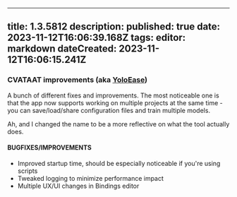 
---
title: 1.3.5812
description: 
published: true
date: 2023-11-12T16:06:39.168Z
tags: 
editor: markdown
dateCreated: 2023-11-12T16:06:15.241Z
---		
		
### CVATAAT  improvements (aka [YoloEase](https://wiki.eyeauras.net/en/YoloEase))

A bunch of different fixes and improvements. The most noticeable one is that the app now supports working on multiple projects at the same time - you can save/load/share configuration files and train multiple models.

Ah, and I changed the name to be a more reflective on what the tool actually does.

#### **BUGFIXES/IMPROVEMENTS**
- Improved startup time, should be especially noticeable if you're using scripts
- Tweaked logging to minimize performance impact
- Multiple UX/UI changes in Bindings editor